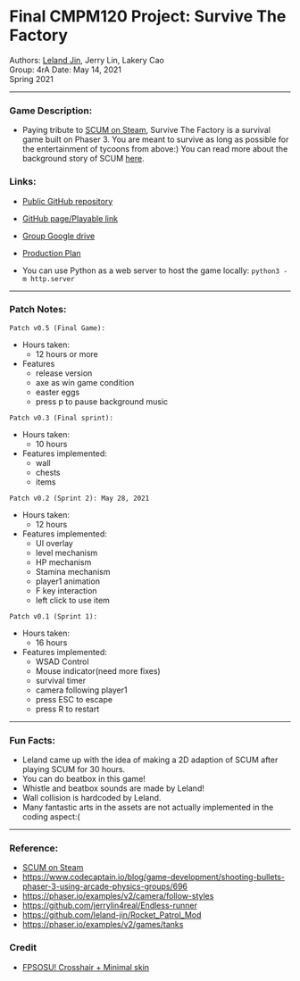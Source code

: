 # Final CMPM120 Project: Survive The Factory
Authors: [Leland Jin](mailto:nli32@ucsc.edu), Jerry Lin, Lakery Cao \
Group: 4rA
Date: May 14, 2021 \
Spring 2021  

---
### Game Description:
- Paying tribute to [SCUM on Steam](https://store.steampowered.com/app/513710), Survive The Factory is a survival game built on Phaser 3. You are meant to survive as long as possible for the entertainment of tycoons from above:)
You can read more about the background story of SCUM [here](https://scum-game.fandom.com/wiki/Scum).

### Links:
- [Public GitHub repository](https://github.com/jerrylin4real/survive-the-factory)

- [GitHub page/Playable link](https://jerrylin4real.github.io/survive-the-factory/)

- [Group Google drive](https://drive.google.com/drive/folders/1LB6Vdx5lpXOuZgMV4hXCGnVQgUnjNuvu?usp=sharing)

- [Production Plan](https://docs.google.com/spreadsheets/d/1IPQ5VGNMIJ-X7-zjF-Um_xaEgY5ljL-dkttPFAnFF-o/edit?usp=sharing)


- You can use Python as a web server to host the game locally: `python3 -m http.server`
  
---
### Patch Notes:

`Patch v0.5 (Final Game):`
- Hours taken: 
  - 12 hours or more
- Features
  - release version
  - axe as win game condition 
  - easter eggs
  - press p to pause background music

`Patch v0.3 (Final sprint):`
- Hours taken: 
  - 10 hours
- Features implemented:
  - wall
  - chests
  - items
  

`Patch v0.2 (Sprint 2): May 28, 2021`
- Hours taken: 
  - 12 hours
- Features implemented:
  - UI overlay
  - level mechanism
  - HP mechanism 
  - Stamina mechanism
  - player1 animation
  - F key interaction 
  - left click to use item 

`Patch v0.1 (Sprint 1):`
- Hours taken: 
  - 16 hours
- Features implemented:
  - WSAD Control
  - Mouse indicator(need more fixes)
  - survival timer
  - camera following player1
  - press ESC to escape 
  - press R to restart

---

### Fun Facts:
- Leland came up with the idea of making a 2D adaption of SCUM after playing SCUM for 30 hours. 
- You can do beatbox in this game!
- Whistle and beatbox sounds are made by Leland!
- Wall collision is hardcoded by Leland.
- Many fantastic arts in the assets are not actually implemented in the coding aspect:(
  
---
### Reference:
- [SCUM on Steam](https://store.steampowered.com/app/513710)
- https://www.codecaptain.io/blog/game-development/shooting-bullets-phaser-3-using-arcade-physics-groups/696
- https://phaser.io/examples/v2/camera/follow-styles
- https://github.com/jerrylin4real/Endless-runner
- https://github.com/leland-jin/Rocket_Patrol_Mod
- https://phaser.io/examples/v2/games/tanks
 
### Credit  
- [FPSOSU! Crosshair + Minimal skin](https://steamcommunity.com/sharedfiles/filedetails/?id=1789952373)

